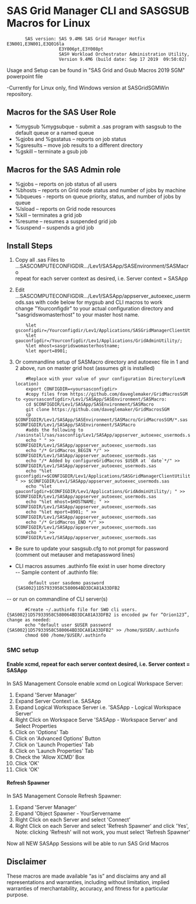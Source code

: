 # SAS Grid Manager CLI and SASGSUB Macros for Linux
           SAS version: SAS 9.4M6 SAS Grid Manager Hotfix E3N001,E3N001,E3Q016la
                        E3Y006pt,E3Y008pt
                        SAS® Workload Orchestrator Administration Utility,
                        Version 9.4M6 (build date: Sep 17 2019  09:50:02)

Usage and Setup can be found in "SAS Grid and Gsub Macros 2019 SGM" powerpoint file

-Currently for Linux only, find Windows version at SASGridSGMWin repository.

## Macros for the SAS User Role
- %mygsub %mygsubque - submit a .sas program with sasgsub to the default queue or a named queue
- %gjobs and %gsstatus – reports on job status
- %gsresults – move job results to a different directory
- %gskill – terminate a gsub job

## Macros for the SAS Admin role
- %gjobs – reports on job status of all users
- %bhosts – reports on Grid node status and number of jobs by machine
- %bqueues - reports on queue priority, status, and number of jobs by queue
- %lsload – reports on Grid node resources
- %kill – terminates a grid job
- %resume – resumes a suspended grid job
- %suspend – suspends a grid job

## Install Steps
1. Copy all .sas Files to ...SASCOMPUTECONFIGDIR.../Lev1/SASApp/SASEnvironment/SASMacro  
           repeat for each server context as desired, i.e. Server context = SASApp

2. Edit ...SASCOMPUTECONFIGDIR.../Lev1/SASApp/appserver_autoexec_usermods.sas with code below for mygsub and CLI macros to work  
           change "Yourconfigdir" to your actual configuration directory and "sasgridswomasterhost" to your master host name.

           %let gsconfigdir=/Yourconfigdir/Lev1/Applications/SASGridManagerClientUtility/9.4;   
           %let gauconfigdir=/Yourconfigdir/Lev1/Applications/GridAdminUtility/;   
           %let mhost=sasgridswomasterhostname;   
           %let mport=8901;  

3. Or commandline setup of SASMacro directory and autoexec file in 1 and 2 above, run on master grid host (assumes git is installed)

           #Replace with your value of your configuration Directory(LevN location)
           export CONFIGDIR=<yoursasconfigdir>
           #copy files from https://github.com/daveglemaker/GridMacrosSGM  to <yoursasconfigdir>/Lev1/SASApp/SASEnvironment/SASMacro:
           cd $CONFIGDIR/Lev1/SASApp/SASEnvironment/SASMacro
           git clone https://github.com/daveglemaker/GridMacrosSGM
           cp $CONFIGDIR/Lev1/SASApp/SASEnvironment/SASMacro/GridMacrosSGM/*.sas $CONFIGDIR/Lev1/SASApp/SASEnvironment/SASMacro
           #adds the following to /sasinstall/sas/sasconfig/Lev1/SASApp/appserver_autoexec_usermods.sas
           echo " " >> $CONFIGDIR/Lev1/SASApp/appserver_autoexec_usermods.sas
           echo "/* GridMacros_BEGIN */" >> $CONFIGDIR/Lev1/SASApp/appserver_autoexec_usermods.sas
           echo "/* Added by configureGridMacros $USER at `date`*/" >> $CONFIGDIR/Lev1/SASApp/appserver_autoexec_usermods.sas
           echo "%let gsconfigdir=$CONFIGDIR/Lev1/Applications/SASGridManagerClientUtility/9.4; " >> $CONFIGDIR/Lev1/SASApp/appserver_autoexec_usermods.sas
           echo "%let gauconfigdir=$CONFIGDIR/Lev1/Applications/GridAdminUtility/; " >> $CONFIGDIR/Lev1/SASApp/appserver_autoexec_usermods.sas
           echo "%let mhost=$HOSTNAME; " >> $CONFIGDIR/Lev1/SASApp/appserver_autoexec_usermods.sas
           echo "%let mport=8901; " >> $CONFIGDIR/Lev1/SASApp/appserver_autoexec_usermods.sas
           echo "/* GridMacros_END */" >> $CONFIGDIR/Lev1/SASApp/appserver_autoexec_usermods.sas
           echo " " >> $CONFIGDIR/Lev1/SASApp/appserver_autoexec_usermods.sas

- Be sure to update your sasgsub.cfg to not prompt for password (comment out metauser and metapassword lines)
- CLI macros assumes .authinfo file exist in user home directory  
-- Sample content of .authinfo file:
  
           default user sasdemo password {SAS002}1D57933958C580064BD3DCA81A33DFB2
  
-- or run on commandline of CLI server(s)

           #Create ~/.authinfo file for SWO cli users. {SAS002}1D57933958C580064BD3DCA81A33DFB2 is encoded pw for “Orion123”, change as needed:
           echo "default user $USER password {SAS002}1D57933958C580064BD3DCA81A33DFB2" >> /home/$USER/.authinfo
           chmod 600 /home/$USER/.authinfo

### SMC setup
#### Enable xcmd, repeat for each server context desired, i.e. Server context = SASApp
 In SAS Management Console enable xcmd on Logical Workspace Server:
 1. Expand 'Server Manager'
 2. Expand Server Context i.e. SASApp
 3. Expand Logical Workspace Server i.e. 'SASApp - Logical Workspace Server'
 4. Right Click on Workspace Serve 'SASApp - Workspace Server' and Select Properties
 5. Click on 'Options' Tab
 6. Click on 'Advanced Options' Button
 7. Click on 'Launch Properties' Tab
 8. Click on 'Launch Properties' Tab
 9. Check the 'Allow XCMD' Box
 10. Click 'OK'
 11. Click 'OK'
#### Refresh Spawner
 In SAS Management Console Refresh Spawner:
 1. Expand 'Server Manager'
 2. Expand 'Object Spawner - YourServername
 3. Right Click on each Server and select 'Connect'
 4. Right Click on each Server and select 'Refresh Spawner' and click 'Yes',  Note: clicking 'Refresh' will not work, you must select 'Refresh Spawner'
    
 Now all NEW SASApp Sessions will be able to run SAS Grid Macros

## Disclaimer
These macros are made available “as is” and disclaims any and all representations
and warranties, including without limitation, implied warranties of
merchantability, accuracy, and fitness for a particular purpose.
